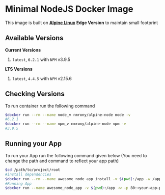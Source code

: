 Minimal NodeJS Docker Image
===========================
This image is built on **[Alpine Linux][1] Edge Version** to maintain small footprint

Available Versions
-------------------
**Current Versions**
 1. `latest`, `6.2.1` with `NPM` v3.9.5

**LTS Versions**
  1. `latest`, `4.4.5` with `NPM` v2.15.6  

Checking Versions
-----------------
To run container run the following command
```sh
$docker run --rm --name node_v nmrony/alpine-node node -v
#6.2.1
$docker run --rm --name npm_v nmrony/alpine-node npm -v
#3.9.5
```  
Running your App
-----------------
To run your App run the following command given below (You need to change the path and command to reflect your app path)
```sh
$cd /path/to/project/root
#install dependencies
$docker run --rm --name awesome_node_app_install -v $(pwd):/app -w /app nmrony/node-alpine npm i
#Running App
$docker run --name awesome_node_app -v $(pwd):/app -w -p 80:<your-app-port> /app nmrony/node-alpine node [app-entrypoint.js]

```

[1]: http://www.alpinelinux.org/
